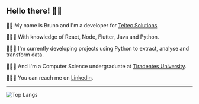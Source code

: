 ## Hello there! 🙋‍♂️


🤵💼 My name is Bruno and I'm a developer for [Teltec Solutions](https://teltecsolutions.com.br/).

👨‍💼🎒 With knowledge of React, Node, Flutter, Java and Python.

👨‍🏭📑 I'm currently developing projects using Python to extract, analyse and transform data.

👨‍🔬📓 And I'm a Computer Science undergraduate at [Tiradentes University](https://www.unit.br/en/undergraduate).

🙋‍♂️🤝 You can reach me on [LinkedIn](https://www.linkedin.com/in/bruno-vieira-4a43b4191/).

---

![Top Langs](https://github-readme-stats.vercel.app/api/top-langs/?username=BrunoCesar10&layout=compact&bg_color=0D1117&text_color=ffffff)
